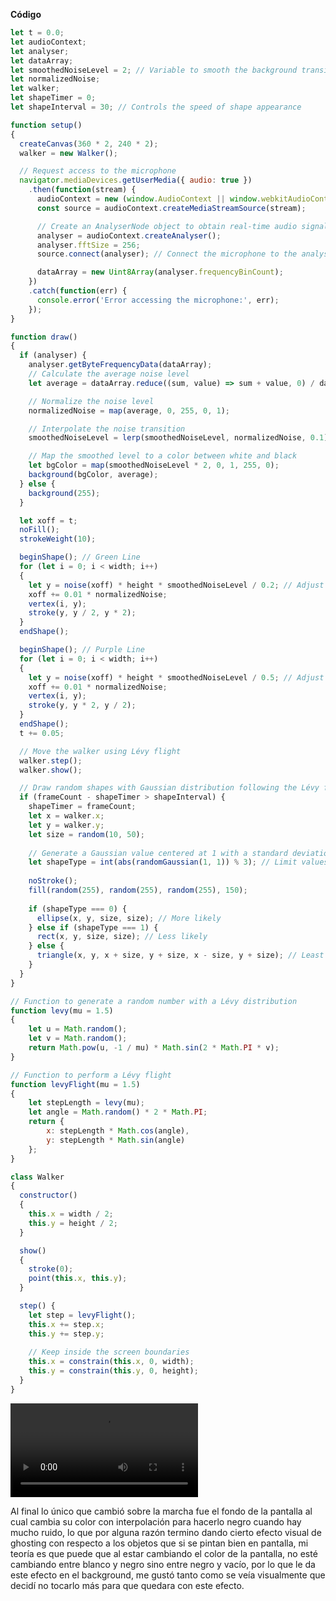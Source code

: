 **Código**
```js
let t = 0.0;
let audioContext;
let analyser;
let dataArray;
let smoothedNoiseLevel = 2; // Variable to smooth the background transition
let normalizedNoise;
let walker;
let shapeTimer = 0;
let shapeInterval = 30; // Controls the speed of shape appearance

function setup() 
{
  createCanvas(360 * 2, 240 * 2);
  walker = new Walker();

  // Request access to the microphone
  navigator.mediaDevices.getUserMedia({ audio: true })
    .then(function(stream) {
      audioContext = new (window.AudioContext || window.webkitAudioContext)();
      const source = audioContext.createMediaStreamSource(stream);

      // Create an AnalyserNode object to obtain real-time audio signal data.
      analyser = audioContext.createAnalyser();
      analyser.fftSize = 256;
      source.connect(analyser); // Connect the microphone to the analyser

      dataArray = new Uint8Array(analyser.frequencyBinCount);
    })
    .catch(function(err) {
      console.error('Error accessing the microphone:', err);
    });
}

function draw()
{
  if (analyser) {
    analyser.getByteFrequencyData(dataArray);
    // Calculate the average noise level
    let average = dataArray.reduce((sum, value) => sum + value, 0) / dataArray.length;

    // Normalize the noise level
    normalizedNoise = map(average, 0, 255, 0, 1);

    // Interpolate the noise transition
    smoothedNoiseLevel = lerp(smoothedNoiseLevel, normalizedNoise, 0.1);

    // Map the smoothed level to a color between white and black
    let bgColor = map(smoothedNoiseLevel * 2, 0, 1, 255, 0);
    background(bgColor, average);
  } else {
    background(255);
  }

  let xoff = t;
  noFill();
  strokeWeight(10);

  beginShape(); // Green Line
  for (let i = 0; i < width; i++)
  {
    let y = noise(xoff) * height * smoothedNoiseLevel / 0.2; // Adjust noise level based on the microphone
    xoff += 0.01 * normalizedNoise;
    vertex(i, y);
    stroke(y, y / 2, y * 2);
  }
  endShape();

  beginShape(); // Purple Line
  for (let i = 0; i < width; i++)
  {
    let y = noise(xoff) * height * smoothedNoiseLevel / 0.5; // Adjust noise level based on the microphone
    xoff += 0.01 * normalizedNoise;
    vertex(i, y);
    stroke(y, y * 2, y / 2);
  }
  endShape();
  t += 0.05;

  // Move the walker using Lévy flight
  walker.step();
  walker.show();

  // Draw random shapes with Gaussian distribution following the Lévy flight pattern
  if (frameCount - shapeTimer > shapeInterval) {
    shapeTimer = frameCount;
    let x = walker.x;
    let y = walker.y;
    let size = random(10, 50);
    
    // Generate a Gaussian value centered at 1 with a standard deviation of 1
    let shapeType = int(abs(randomGaussian(1, 1)) % 3); // Limit values to 0, 1, or 2
    
    noStroke();
    fill(random(255), random(255), random(255), 150);
    
    if (shapeType === 0) {
      ellipse(x, y, size, size); // More likely
    } else if (shapeType === 1) {
      rect(x, y, size, size); // Less likely
    } else {
      triangle(x, y, x + size, y + size, x - size, y + size); // Least likely
    }
  }
}

// Function to generate a random number with a Lévy distribution
function levy(mu = 1.5) 
{
    let u = Math.random();
    let v = Math.random();
    return Math.pow(u, -1 / mu) * Math.sin(2 * Math.PI * v);
}

// Function to perform a Lévy flight
function levyFlight(mu = 1.5) 
{
    let stepLength = levy(mu);
    let angle = Math.random() * 2 * Math.PI;
    return {
        x: stepLength * Math.cos(angle),
        y: stepLength * Math.sin(angle)
    };
}

class Walker
{
  constructor()
  {
    this.x = width / 2;
    this.y = height / 2;
  }

  show()
  {
    stroke(0);
    point(this.x, this.y);
  }

  step() {
    let step = levyFlight();
    this.x += step.x;
    this.y += step.y;
    
    // Keep inside the screen boundaries
    this.x = constrain(this.x, 0, width);
    this.y = constrain(this.y, 0, height);
  }
}

```

![Resultado de la actividad09 - Pieza Interactiva](../../../../../src/assets/Unidad01/A09_Resultado.mp4)


Al final lo único que cambió sobre la marcha fue el fondo de la pantalla al cual cambia su color con interpolación para hacerlo negro cuando hay mucho ruido, lo que por alguna razón termino dando cierto efecto visual de ghosting con respecto a los objetos que si se pintan bien en pantalla, mi teoría es que puede que al estar cambiando el color de la pantalla, no esté cambiando entre blanco y negro sino entre negro y vacío, por lo que le da este efecto en el background, me gustó tanto como se veía visualmente que decidí no tocarlo más para que quedara con este efecto.
